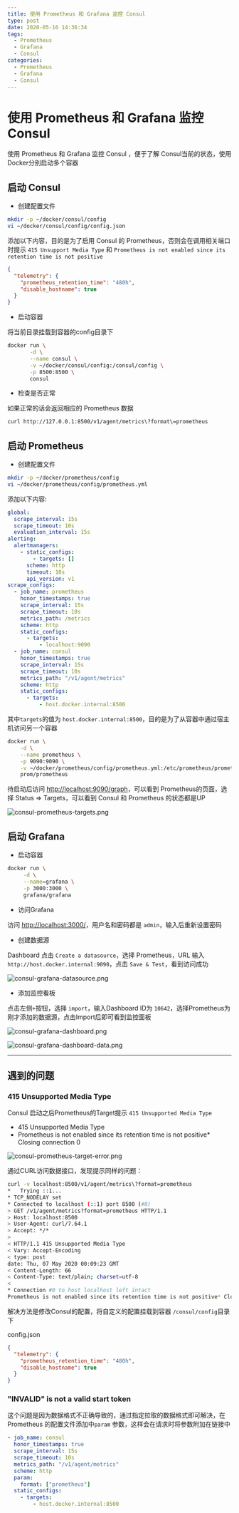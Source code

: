 ```yaml
---
title: 使用 Prometheus 和 Grafana 监控 Consul
type: post
date: 2020-05-16 14:36:34
tags:
  - Prometheus
  - Grafana
  - Consul
categories:
  - Prometheus
  - Grafana
  - Consul
---
```


# 使用 Prometheus 和 Grafana 监控 Consul

使用 Prometheus 和 Grafana 监控 Consul ，便于了解 Consul当前的状态，使用 Docker分别启动多个容器

## 启动 Consul

- 创建配置文件

```bash
mkdir -p ~/docker/consul/config
vi ~/docker/consul/config/config.json
```

添加以下内容，目的是为了启用 Consul 的 Prometheus，否则会在调用相关端口时提示 `415 Unsupport Media Type` 和 `Prometheus is not enabled since its retention time is not positive`

```json
{
  "telemetry": {
    "prometheus_retention_time": "480h",
    "disable_hostname": true
  }
}
```

- 启动容器

将当前目录挂载到容器的config目录下

```bash
docker run \
       -d \
       --name consul \
       -v ~/docker/consul/config:/consul/config \
       -p 8500:8500 \
       consul
```

- 检查是否正常

如果正常的话会返回相应的 Prometheus 数据

```bash
curl http://127.0.0.1:8500/v1/agent/metrics\?format\=prometheus
```

## 启动 Prometheus

- 创建配置文件

```bash
mkdir -p ~/docker/prometheus/config
vi ~/docker/prometheus/config/prometheus.yml
```

添加以下内容:

```yaml
global:
  scrape_interval: 15s
  scrape_timeout: 10s
  evaluation_interval: 15s
alerting:
  alertmanagers:
    - static_configs:
        - targets: []
      scheme: http
      timeout: 10s
      api_version: v1
scrape_configs:
  - job_name: prometheus
    honor_timestamps: true
    scrape_interval: 15s
    scrape_timeout: 10s
    metrics_path: /metrics
    scheme: http
    static_configs:
      - targets:
          - localhost:9090
  - job_name: consul
    honor_timestamps: true
    scrape_interval: 15s
    scrape_timeout: 10s
    metrics_path: "/v1/agent/metrics"
    scheme: http
    static_configs:
      - targets:
          - host.docker.internal:8500
```

其中`targets`的值为 `host.docker.internal:8500`，目的是为了从容器中通过宿主机访问另一个容器

```bash
docker run \
	-d \
	--name prometheus \
    -p 9090:9090 \
    -v ~/docker/prometheus/config/prometheus.yml:/etc/prometheus/prometheus.yml \
    prom/prometheus
```

待启动后访问 [http://localhost:9090/graph](http://localhost:9090/graph)，可以看到 Prometheus的页面，选择 Status => Targets，可以看到 Consul 和 Prometheus 的状态都是UP

![consul-prometheus-targets.png](https://img.hellowood.dev/picture/consul-prometheus-targets.png)

## 启动 Grafana

- 启动容器

```bash
docker run \
     -d \
     --name=grafana \
     -p 3000:3000 \
     grafana/grafana
```

- 访问Grafana

访问 [http://localhost:3000/](http://localhost:3000/)，用户名和密码都是 `admin`，输入后重新设置密码

- 创建数据源

Dashboard 点击 `Create a datasource`，选择 Prometheus，URL 输入 `http://host.docker.internal:9090`，点击 `Save & Test`，看到访问成功

![consul-grafana-datasource.png](https://img.hellowood.dev/picture/consul-grafana-datasource.png)

- 添加监控看板

点击左侧`+`按钮，选择 `import`，输入Dashboard ID为 `10642`，选择Prometheus为刚才添加的数据源，点击Import后即可看到监控面板

![consul-grafana-dashboard.png](https://img.hellowood.dev/picture/consul-grafana-dashboard.png)

![consul-grafana-dashboard-data.png](https://img.hellowood.dev/picture/consul-grafana-dashboard-data.png)

---

## 遇到的问题

### 415 Unsupported Media Type

Consul 启动之后Prometheus的Target提示 `415 Unsupported Media Type`

- 415 Unsupported Media Type
- Prometheus is not enabled since its retention time is not positive\* Closing connection 0

![consul-prometheus-target-error.png](https://img.hellowood.dev/picture/consul-prometheus-target-error.png)

通过CURL访问数据接口，发现提示同样的问题：

```bash
curl -v localhost:8500/v1/agent/metrics\?format=prometheus
*   Trying ::1...
* TCP_NODELAY set
* Connected to localhost (::1) port 8500 (#0)
> GET /v1/agent/metrics?format=prometheus HTTP/1.1
> Host: localhost:8500
> User-Agent: curl/7.64.1
> Accept: */*
>
< HTTP/1.1 415 Unsupported Media Type
< Vary: Accept-Encoding
< type: post
date: Thu, 07 May 2020 00:09:23 GMT
< Content-Length: 66
< Content-Type: text/plain; charset=utf-8
<
* Connection #0 to host localhost left intact
Prometheus is not enabled since its retention time is not positive* Closing connection 0
```

解决方法是修改Consul的配置，将自定义的配置挂载到容器 `/consul/config`目录下

config.json

```json
{
  "telemetry": {
    "prometheus_retention_time": "480h",
    "disable_hostname": true
  }
}
```

### "INVALID" is not a valid start token

这个问题是因为数据格式不正确导致的，通过指定拉取的数据格式即可解决，在 Prometheus 的配置文件添加中`param` 参数，这样会在请求时将参数附加在链接中

```yaml
- job_name: consul
  honor_timestamps: true
  scrape_interval: 15s
  scrape_timeout: 10s
  metrics_path: "/v1/agent/metrics"
  scheme: http
  param:
    format: ["prometheus"]
  static_configs:
    - targets:
        - host.docker.internal:8500
```
